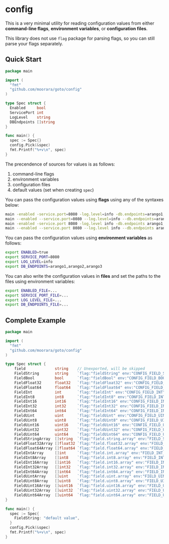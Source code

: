 # config

This is a very minimal utility for reading configuration values from either
**command-line flags**, **environment variables**, or **configuration files**.

This library does not use `flag` package for parsing flags, so you can still parse your flags separately.

## Quick Start

```go
package main

import (
  "fmt"
  "github.com/moorara/goto/config"
)

type Spec struct {
  Enabled     bool
  ServicePort int
  LogLevel    string
  DBEndpoints []string
}

func main() {
  spec := Spec{}
  config.Pick(&spec)
  fmt.Printf("%+v\n", spec)
}
```

The precendence of sources for values is as follows:

  1. command-line flags
  2. environment variables
  3. configuration files
  4. default values (set when creating `spec`)

You can pass the configuration values using **flags** using any of the syntaxes below:

```bash
main -enabled -service.port=8080 -log.level=info -db.endpoints=arango1,arango2,arango3
main --enabled --service.port=8080 --log.level=info --db.endpoints=arango1,arango2,arango3
main -enabled -service.port 8080 -log.level info -db.endpoints arango1,arango2,arango3
main --enabled --service.port 8080 --log.level info --db.endpoints arango1,arango2,arango3
```

You can pass the configuration values using **environment variables** as follows:

```bash
export ENABLED=true
export SERVICE_PORT=8080
export LOG_LEVEL=info
export DB_ENDPOINTS=arango1,arango2,arango3
```

You can also write the configuration values in **files**
and set the paths to the files using environment variables:

```bash
export ENABLED_FILE=...
export SERVICE_PORT_FILE=...
export LOG_LEVEL_FILE=...
export DB_ENDPOINTS_FILE=...
```

## Complete Example

```go
package main

import (
  "fmt"
  "github.com/moorara/goto/config"
)

type Spec struct {
	field             string    // Unexported, will be skipped
	FieldString       string    `flag:"fieldString" env:"CONFIG_FIELD_STRING" file:"CONFIG_FILE_FIELD_STRING"`
	FieldBool         bool      `flag:"fieldBool" env:"CONFIG_FIELD_BOOL" file:"CONFIG_FILE_FIELD_BOOL"`
	FieldFloat32      float32   `flag:"fieldFloat32" env:"CONFIG_FIELD_FLOAT32" file:"CONFIG_FILE_FIELD_FLOAT32"`
	FieldFloat64      float64   `flag:"fieldFloat64" env:"CONFIG_FIELD_FLOAT64" file:"CONFIG_FILE_FIELD_FLOAT64"`
	FieldInt          int       `flag:"fieldInt" env:"CONFIG_FIELD_INT" file:"CONFIG_FILE_FIELD_INT"`
	FieldInt8         int8      `flag:"fieldInt8" env:"CONFIG_FIELD_INT8" file:"CONFIG_FILE_FIELD_INT8"`
	FieldInt16        int16     `flag:"fieldInt16" env:"CONFIG_FIELD_INT16" file:"CONFIG_FILE_FIELD_INT16"`
	FieldInt32        int32     `flag:"fieldInt32" env:"CONFIG_FIELD_INT32" file:"CONFIG_FILE_FIELD_INT32"`
	FieldInt64        int64     `flag:"fieldInt64" env:"CONFIG_FIELD_INT64" file:"CONFIG_FILE_FIELD_INT64"`
	FieldUint         uint      `flag:"fieldUint" env:"CONFIG_FIELD_UINT" file:"CONFIG_FILE_FIELD_UINT"`
	FieldUint8        uint8     `flag:"fieldUint8" env:"CONFIG_FIELD_UINT8" file:"CONFIG_FILE_FIELD_UINT8"`
	FieldUint16       uint16    `flag:"fieldUint16" env:"CONFIG_FIELD_UINT16" file:"CONFIG_FILE_FIELD_UINT16"`
	FieldUint32       uint32    `flag:"fieldUint32" env:"CONFIG_FIELD_UINT32" file:"CONFIG_FILE_FIELD_UINT32"`
	FieldUint64       uint64    `flag:"fieldUint64" env:"CONFIG_FIELD_UINT64" file:"CONFIG_FILE_FIELD_UINT64"`
	FieldStringArray  []string  `flag:"field.string.array" env:"FIELD_STRING_ARRAY" file:"FIELD_STRING_ARRAY_FILE" sep:","`
	FieldFloat32Array []float32 `flag:"field.float32.array" env:"FIELD_FLOAT32_ARRAY" file:"FIELD_FLOAT32_ARRAY_FILE" sep:","`
	FieldFloat64Array []float64 `flag:"field.float64.array" env:"FIELD_FLOAT64_ARRAY" file:"FIELD_FLOAT64_ARRAY_FILE" sep:","`
	FieldIntArray     []int     `flag:"field.int.array" env:"FIELD_INT_ARRAY" file:"FIELD_INT_ARRAY_FILE" sep:","`
	FieldInt8Array    []int8    `flag:"field.int8.array" env:"FIELD_INT8_ARRAY" file:"FIELD_INT8_ARRAY_FILE" sep:","`
	FieldInt16Array   []int16   `flag:"field.int16.array" env:"FIELD_INT16_ARRAY" file:"FIELD_INT16_ARRAY_FILE" sep:","`
	FieldInt32Array   []int32   `flag:"field.int32.array" env:"FIELD_INT32_ARRAY" file:"FIELD_INT32_ARRAY_FILE" sep:","`
	FieldInt64Array   []int64   `flag:"field.int64.array" env:"FIELD_INT64_ARRAY" file:"FIELD_INT64_ARRAY_FILE" sep:","`
	FieldUintArray    []uint    `flag:"field.uint.array" env:"FIELD_UINT_ARRAY" file:"FIELD_UINT_ARRAY_FILE" sep:","`
	FieldUint8Array   []uint8   `flag:"field.uint8.array" env:"FIELD_UINT8_ARRAY" file:"FIELD_UINT8_ARRAY_FILE" sep:","`
	FieldUint16Array  []uint16  `flag:"field.uint16.array" env:"FIELD_UINT16_ARRAY" file:"FIELD_UINT16_ARRAY_FILE" sep:","`
	FieldUint32Array  []uint32  `flag:"field.uint32.array" env:"FIELD_UINT32_ARRAY" file:"FIELD_UINT32_ARRAY_FILE" sep:","`
	FieldUint64Array  []uint64  `flag:"field.uint64.array" env:"FIELD_UINT64_ARRAY" file:"FIELD_UINT64_ARRAY_FILE" sep:","`
}

func main() {
  spec := Spec{
    FieldString: "default value",
  }
  config.Pick(&spec)
  fmt.Printf("%+v\n", spec)
}
```
